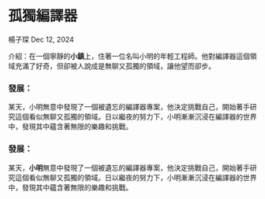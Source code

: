 # 孤獨編譯器
楊子琛
Dec 12, 2024

介紹：在一個寧靜的**小鎮**上，住著一位名叫小明的年輕工程師。他對編譯器這個領域充滿了好奇，但卻被人說成是無聊又孤獨的領域，讓他望而卻步。

### 發展：
某天，小明無意中發現了一個被遺忘的編譯器專案，他決定挑戰自己，開始著手研究這個看似無聊又孤獨的領域。日以繼夜的努力下，小明漸漸沉浸在編譯器的世界中，發現其中蘊含著無限的樂趣和挑戰。

### 發展：
某天，**小明**無意中發現了一個被遺忘的編譯器專案，他決定挑戰自己，開始著手研究這個看似無聊又孤獨的領域。日以繼夜的努力下，小明漸漸沉浸在編譯器的世界中，發現其中蘊含著無限的樂趣和挑戰。